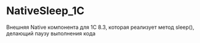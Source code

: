 # NativeSleep_1C
Внешняя Native компонента для 1C 8.3, которая реализует метод sleep(), делающий паузу выполнения кода
